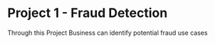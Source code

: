 # Project 1 - Fraud Detection

Through this Project Business can identify potential fraud use cases 
